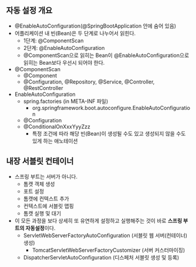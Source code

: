 ## 자동 설정 개요
* @EnableAutoConfiguration(@SpringBootApplication 안에 숨어 있음)
* 어플리케이션 내 빈(Bean)은 두 단계로 나누어서 읽힌다.
    - 1단계: @ComponentScan
    - 2단계: @EnableAutoConfiguration
    - @ComponentScan으로 읽히는 Bean이 @EnableAutoConfiguration으로 읽히는 Bean보다 우선시 되어야 한다.
* @ComponentScan
    - @Component
    - @Configuration, @Repository, @Service, @Controller, @RestController
* EnableAutoConfiguration
    - spring.factories (in META-INF 파일)
        + org.springframework.boot.autoconfigure.EnableAutoConfiguration
    - @Configuration
    - @ConditionalOnXxxYyyZzz
        + 특정 조건에 따라 해당 빈(Bean)이 생성될 수도 있고 생성되지 않을 수도 있게 하는 애노테이션
        
## 내장 서블릿 컨테이너
* 스프링 부트는 서버가 아니다.
    - 톰캣 객체 생성
    - 포트 설정
    - 톰캣에 컨텍스트 추가
    - 컨텍스트에 서블릿 맵핑
    - 톰캣 실행 및 대기
* 이 모든 과정을 보다 상세히 또 유연하게 설정하고 실행해주는 것이 바로 **스프링 부트의 자동설정**이다.
    - ServletWebServerFactoryAutoConfiguration (서블릿 웹 서버(컨테이너) 생성)
        + TomcatServletWebServerFactoryCustomizer (서버 커스터마이징)
    - DispatcherServletAutoConfiguration (디스페처 서블릿 생성 및 등록)